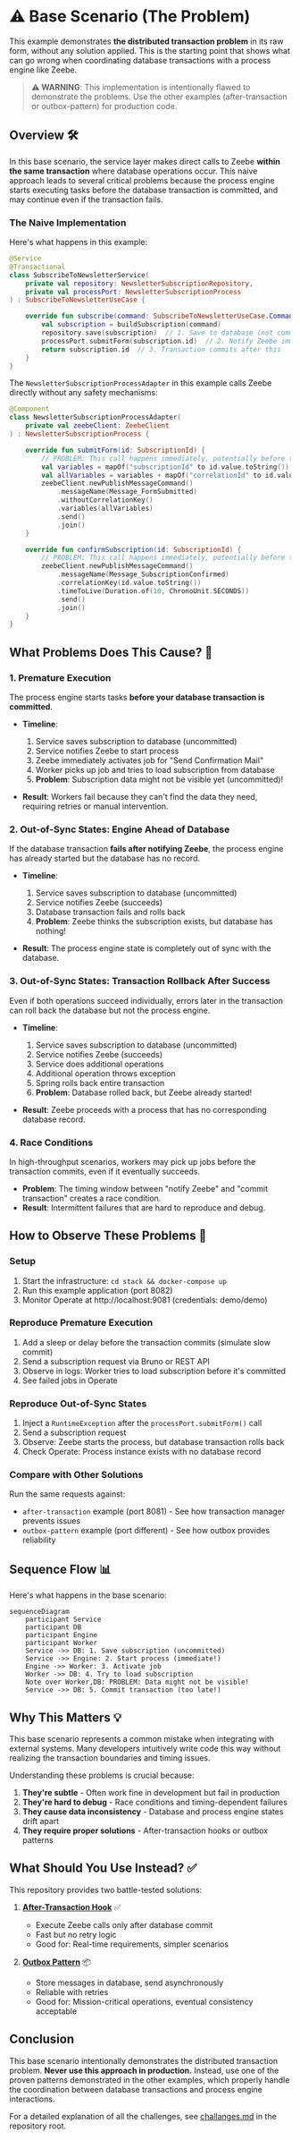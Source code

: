 # ⚠️ Base Scenario (The Problem)

This example demonstrates **the distributed transaction problem** in its raw form, without any solution applied. This is the starting point that shows what can go wrong when coordinating database transactions with a process engine like Zeebe.

> **⚠️ WARNING**: This implementation is intentionally flawed to demonstrate the problems. Use the other examples (after-transaction or outbox-pattern) for production code.

## **Overview** 🛠️

In this base scenario, the service layer makes direct calls to Zeebe **within the same transaction** where database operations occur. This naive approach leads to several critical problems because the process engine starts executing tasks before the database transaction is committed, and may continue even if the transaction fails.

### **The Naive Implementation**

Here's what happens in this example:

```kotlin
@Service
@Transactional
class SubscribeToNewsletterService(
    private val repository: NewsletterSubscriptionRepository,
    private val processPort: NewsletterSubscriptionProcess
) : SubscribeToNewsletterUseCase {

    override fun subscribe(command: SubscribeToNewsletterUseCase.Command): SubscriptionId {
        val subscription = buildSubscription(command)
        repository.save(subscription)  // 1. Save to database (not committed yet!)
        processPort.submitForm(subscription.id)  // 2. Notify Zeebe immediately
        return subscription.id  // 3. Transaction commits after this
    }
}
```

The `NewsletterSubscriptionProcessAdapter` in this example calls Zeebe directly without any safety mechanisms:

```kotlin
@Component
class NewsletterSubscriptionProcessAdapter(
    private val zeebeClient: ZeebeClient
) : NewsletterSubscriptionProcess {

    override fun submitForm(id: SubscriptionId) {
        // PROBLEM: This call happens immediately, potentially before the DB commit!
        val variables = mapOf("subscriptionId" to id.value.toString())
        val allVariables = variables + mapOf("correlationId" to id.value.toString())
        zeebeClient.newPublishMessageCommand()
            .messageName(Message_FormSubmitted)
            .withoutCorrelationKey()
            .variables(allVariables)
            .send()
            .join()
    }

    override fun confirmSubscription(id: SubscriptionId) {
        // PROBLEM: This call happens immediately, potentially before the DB commit!
        zeebeClient.newPublishMessageCommand()
            .messageName(Message_SubscriptionConfirmed)
            .correlationKey(id.value.toString())
            .timeToLive(Duration.of(10, ChronoUnit.SECONDS))
            .send()
            .join()
    }
}
```

## **What Problems Does This Cause?** 🚨

### **1. Premature Execution**

The process engine starts tasks **before your database transaction is committed**.

- **Timeline**:
  1. Service saves subscription to database (uncommitted)
  2. Service notifies Zeebe to start process
  3. Zeebe immediately activates job for "Send Confirmation Mail"
  4. Worker picks up job and tries to load subscription from database
  5. **Problem**: Subscription data might not be visible yet (uncommitted)!

- **Result**: Workers fail because they can't find the data they need, requiring retries or manual intervention.

### **2. Out-of-Sync States: Engine Ahead of Database**

If the database transaction **fails after notifying Zeebe**, the process engine has already started but the database has no record.

- **Timeline**:
  1. Service saves subscription to database (uncommitted)
  2. Service notifies Zeebe (succeeds)
  3. Database transaction fails and rolls back
  4. **Problem**: Zeebe thinks the subscription exists, but database has nothing!

- **Result**: The process engine state is completely out of sync with the database.

### **3. Out-of-Sync States: Transaction Rollback After Success**

Even if both operations succeed individually, errors later in the transaction can roll back the database but not the process engine.

- **Timeline**:
  1. Service saves subscription to database (uncommitted)
  2. Service notifies Zeebe (succeeds)
  3. Service does additional operations
  4. Additional operation throws exception
  5. Spring rolls back entire transaction
  6. **Problem**: Database rolled back, but Zeebe already started!

- **Result**: Zeebe proceeds with a process that has no corresponding database record.

### **4. Race Conditions**

In high-throughput scenarios, workers may pick up jobs before the transaction commits, even if it eventually succeeds.

- **Problem**: The timing window between "notify Zeebe" and "commit transaction" creates a race condition.
- **Result**: Intermittent failures that are hard to reproduce and debug.

## **How to Observe These Problems** 🔬

### **Setup**
1. Start the infrastructure: `cd stack && docker-compose up`
2. Run this example application (port 8082)
3. Monitor Operate at http://localhost:9081 (credentials: demo/demo)

### **Reproduce Premature Execution**
1. Add a sleep or delay before the transaction commits (simulate slow commit)
2. Send a subscription request via Bruno or REST API
3. Observe in logs: Worker tries to load subscription before it's committed
4. See failed jobs in Operate

### **Reproduce Out-of-Sync States**
1. Inject a `RuntimeException` after the `processPort.submitForm()` call
2. Send a subscription request
3. Observe: Zeebe starts the process, but database transaction rolls back
4. Check Operate: Process instance exists with no database record

### **Compare with Other Solutions**
Run the same requests against:
- `after-transaction` example (port 8081) - See how transaction manager prevents issues
- `outbox-pattern` example (port different) - See how outbox provides reliability

## **Sequence Flow** 📊

Here's what happens in the base scenario:

```mermaid
sequenceDiagram
    participant Service
    participant DB
    participant Engine
    participant Worker
    Service ->> DB: 1. Save subscription (uncommitted)
    Service ->> Engine: 2. Start process (immediate!)
    Engine ->> Worker: 3. Activate job
    Worker ->> DB: 4. Try to load subscription
    Note over Worker,DB: PROBLEM: Data might not be visible!
    Service ->> DB: 5. Commit transaction (too late!)
```

## **Why This Matters** 💡

This base scenario represents a common mistake when integrating with external systems. Many developers intuitively write code this way without realizing the transaction boundaries and timing issues.

Understanding these problems is crucial because:
1. **They're subtle** - Often work fine in development but fail in production
2. **They're hard to debug** - Race conditions and timing-dependent failures
3. **They cause data inconsistency** - Database and process engine states drift apart
4. **They require proper solutions** - After-transaction hooks or outbox patterns

## **What Should You Use Instead?** ✅

This repository provides two battle-tested solutions:

1. **[After-Transaction Hook](../after-transaction/README.md)** ✅
   - Execute Zeebe calls only after database commit
   - Fast but no retry logic
   - Good for: Real-time requirements, simpler scenarios

2. **[Outbox Pattern](../outbox-pattern/README.md)** 📦
   - Store messages in database, send asynchronously
   - Reliable with retries
   - Good for: Mission-critical operations, eventual consistency acceptable

## **Conclusion**

This base scenario intentionally demonstrates the distributed transaction problem. **Never use this approach in production.** Instead, use one of the proven patterns demonstrated in the other examples, which properly handle the coordination between database transactions and process engine interactions.

For a detailed explanation of all the challenges, see [challanges.md](../../challanges.md) in the repository root.
